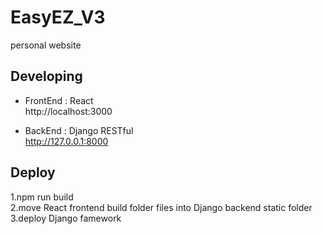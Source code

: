 # EasyEZ_V3
personal website  

## Developing  
- FrontEnd : React  
http://localhost:3000  

- BackEnd : Django RESTful  
http://127.0.0.1:8000  

## Deploy  
1.npm run build  
2.move React frontend build folder files into Django backend static folder  
3.deploy Django famework  
  